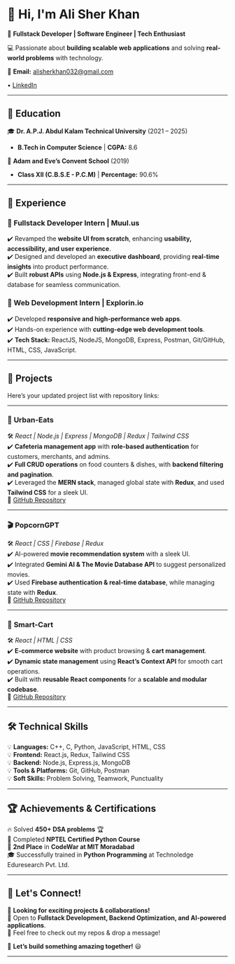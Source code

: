 # 👋 Hi, I'm **Ali Sher Khan**  

🚀 **Fullstack Developer | Software Engineer | Tech Enthusiast**  

💻 Passionate about **building scalable web applications** and solving **real-world problems** with technology.  


📧 **Email:** [alisherkhan032@gmail.com](mailto:alisherkhan032@gmail.com)  

• [LinkedIn](https://www.linkedin.com/in/alisherkhan032/)  


---

## 🏫 Education  

🎓 **Dr. A.P.J. Abdul Kalam Technical University** (2021 – 2025)  
- **B.Tech in Computer Science** | **CGPA:** 8.6  

🏫 **Adam and Eve’s Convent School** (2019)  
- **Class XII (C.B.S.E - P.C.M)** | **Percentage:** 90.6%  

---

## 💼 Experience  

### 🔹 Fullstack Developer Intern | Muul.us  
✔️ Revamped the **website UI from scratch**, enhancing **usability, accessibility, and user experience**.  
✔️ Designed and developed an **executive dashboard**, providing **real-time insights** into product performance.  
✔️ Built **robust APIs** using **Node.js & Express**, integrating front-end & database for seamless communication.  

### 🔹 Web Development Intern | Explorin.io  
✔️ Developed **responsive and high-performance web apps**.  
✔️ Hands-on experience with **cutting-edge web development tools**.  
✔️ **Tech Stack:** ReactJS, NodeJS, MongoDB, Express, Postman, Git/GitHub, HTML, CSS, JavaScript.  

---

## 🚀 Projects  

Here’s your updated project list with repository links:  

---

### 🍔 **Urban-Eats**  
🛠️ *React | Node.js | Express | MongoDB | Redux | Tailwind CSS*  
✔️ **Cafeteria management app** with **role-based authentication** for customers, merchants, and admins.  
✔️ **Full CRUD operations** on food counters & dishes, with **backend filtering and pagination**.  
✔️ Leveraged the **MERN stack**, managed global state with **Redux**, and used **Tailwind CSS** for a sleek UI.  
🔗 [GitHub Repository](https://github.com/Alisherkhan032/cafeteria-frontend)  

---

### 🎬 **PopcornGPT**  
🛠️ *React | CSS | Firebase | Redux*  
✔️ AI-powered **movie recommendation system** with a sleek UI.  
✔️ Integrated **Gemini AI & The Movie Database API** to suggest personalized movies.  
✔️ Used **Firebase authentication & real-time database**, while managing state with **Redux**.  
🔗 [GitHub Repository](https://github.com/Alisherkhan032/popcornGpt)  

---

### 🛒 **Smart-Cart**  
🛠️ *React | HTML | CSS*  
✔️ **E-commerce website** with product browsing & **cart management**.  
✔️ **Dynamic state management** using **React’s Context API** for smooth cart operations.  
✔️ Built with **reusable React components** for a **scalable and modular codebase**.  
🔗 [GitHub Repository](https://github.com/Alisherkhan032/smart-cart)  

---

## 🛠️ Technical Skills  

💡 **Languages:** C++, C, Python, JavaScript, HTML, CSS  
💡 **Frontend:** React.js, Redux, Tailwind CSS  
💡 **Backend:** Node.js, Express.js, MongoDB  
💡 **Tools & Platforms:** Git, GitHub, Postman  
💡 **Soft Skills:** Problem Solving, Teamwork, Punctuality  

---

## 🏆 Achievements & Certifications  

🔥 Solved **450+ DSA problems** 🏆  
📜 Completed **NPTEL Certified Python Course**  
🥈 **2nd Place** in **CodeWar at MIT Moradabad**  
🎓 Successfully trained in **Python Programming** at Technoledge Eduresearch Pvt. Ltd.  

---

## 📌 Let's Connect!  

🔹 **Looking for exciting projects & collaborations!**  
🔹 Open to **Fullstack Development, Backend Optimization, and AI-powered applications**.  
🔹 Feel free to check out my repos & drop a message!  

🚀 **Let’s build something amazing together!** 😃  

---
